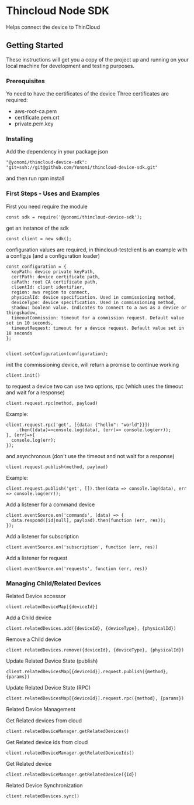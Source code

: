 # Thincloud Node SDK

Helps connect the device to ThinCloud

## Getting Started

These instructions will get you a copy of the project up and running on your local machine for development and testing purposes.

### Prerequisites

Yo need to have the certificates of the device
Three certificates are required:

* aws-root-ca.pem
* certificate.pem.crt
* private.pem.key

### Installing

Add the dependency in your package json

```
"@yonomi/thincloud-device-sdk": "git+ssh://git@github.com/Yonomi/thincloud-device-sdk.git"
```

and then run npm install

### First Steps - Uses and Examples

First you need require the module

```
const sdk = require('@yonomi/thincloud-device-sdk');
```

get an instance of the sdk

```
const client = new sdk();
```

configuration values are required, in thincloud-testclient is an example with a config.js (and a configuration loader)

```
const configuration = {
  keyPath: device private keyPath,
  certPath: device certificate path,
  caPath: root CA certificate path,
  clientId: client identifier,
  region: aws region to connect,
  physicalId: device specification. Used in commissioning method,
  deviceType: device specification. Used in commissioning method,
  shadow: boolean value. Indicates to connect to a aws as a device or thingshadow,
  timeoutCommission: timeout for a commission request. Default value set in 10 seconds,
  timeoutRequest: timeout for a device request. Default value set in 10 seconds
};


client.setConfiguration(configuration);
```

init the commissioning device, will return a promise to continue working

```
client.init()
```

to request a device two can use two options, rpc (which uses the timeout and wait for a response)

```
client.request.rpc(method, payload)
```

Example:

```
client.request.rpc('get', [{data: {"hello": "world"}}])
    .then((data)=>console.log(data), (err)=> console.log(err));
}, (err)=>{
  console.log(err);
});
```

and asynchronous (don't use the timeout and not wait for a response)

```
client.request.publish(method, payload)
```

Example:

```
client.request.publish('get', []).then(data => console.log(data), err => console.log(err));
```

Add a listener for a command device

```
client.eventSource.on('commands', (data) => {
  data.respond([id|null], payload).then(function (err, res));
});
```

Add a listener for subscription

```
client.eventSource.on('subscription', function (err, res))
```

Add a listener for request

```
client.eventSource.on('requests', function (err, res))
```


### Managing Child/Related Devices

Related Device accessor

```
client.relatedDeviceMap[{deviceId}]
```

Add a Child device

```
client.relatedDevices.add({deviceId}, {deviceType}, {physicalId})
```

Remove a Child device

```
client.relatedDevices.remove({deviceId}, {deviceType}, {physicalId})
```

Update Related Device State (publish)

```
client.relatedDevicesMap[{deviceId}].request.publish({method}, {params})
```

Update Related Device State (RPC)

```
client.relatedDevicesMap[{deviceId}].request.rpc({method}, {params})
```

Related Device Management

Get Related devices from cloud

```
client.relatedDeviceManager.getRelatedDevices()
```

Get Related device Ids from cloud

```
client.relatedDeviceManager.getRelatedDeviceIds()
```

Get Related device

```
client.relatedDeviceManager.getRelatedDevice({Id})
```

Related Device Synchronization
 
```
client.relatedDevices.sync()
```